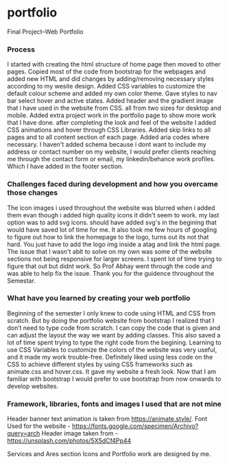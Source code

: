 # portfolio
Final Project–Web Portfolio

### Process
I started with creating the html structure of home page then moved to other pages. Copied most of the code from bootstrap for the webpages and added new HTML and did changes by adding/removing necessary styles according to my wesite design. Added CSS variables to customize the default colour scheme and added my own color theme. Gave styles to nav bar select hover and active states. Added header and the gradient image that i have used in the website from CSS. all from two sizes for desktop and mobile. Added extra project work in the portfolio page to show more work that I have done. after completing the look and feel of the website I added CSS animations and hover through CSS Libraries. Added skip links to all pages and to all content section of each page. Added aria codes where necessary. I haven't added schema because i dont want to include my address or contact number on my website, I would prefer clients reaching me through the contact form or email, my linkedin/behance work profiles. Which I have added in the footer section.

### Challenges faced during development and how you overcame those changes
The icon images i used throughout the website was blurred when i added them evan though i added high quality icons it didn't seem to work. my last option was to add svg icons. should have added svg's in the begining that would have saved lot of time for me. It also took me few hours of googling to figure out how to link the homepage to the logo, turns out its not that hard. You just have to add the logo img inside a atag and link the html page. The issue that I wasn't ablt to solve on my own was some of the website sections not being responsive for larger screens. I spent lot of time trying to figure that out but didnt work. So Prof Abhay went through the code and was able to help fix the issue. Thank you for the guidence throughout the Semestar. 

### What have you learned by creating your web portfolio
Beginning of the semester I only knew to code using HTML and CSS from scratch. But by doing the portfolio website from bootstrap I realized that I don’t need to type code from scratch. I can copy the code that is given and can adjust the layout the way we want by adding classes. This also saved a lot of time spent trying to type the right code from the begining. Learning to use CSS Variables to customize the colors of the website was very useful, and it made my work trouble-free. Definitely liked using less code on the CSS to achieve different styles by using CSS frameworks such as animate.css and hover.css. It gave my website a fresh look. Now that I am familiar with bootstrap I would prefer to use bootstrap from now onwards to develop websites. 

### Framework, libraries, fonts and images I used that are not mine
Header banner text animation is taken from https://animate.style/.
Font Used for the website - https://fonts.google.com/specimen/Archivo?query=arch
Header image taken from - https://unsplash.com/photos/5X5dCf4Pp44

Services and Ares section Icons and Portfolio work are designed by me.
